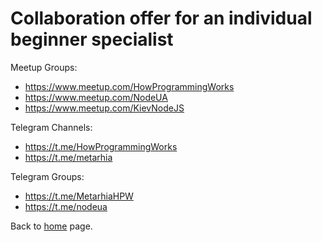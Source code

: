 # Сollaboration offer for an individual beginner specialist

Meetup Groups:

- https://www.meetup.com/HowProgrammingWorks
- https://www.meetup.com/NodeUA
- https://www.meetup.com/KievNodeJS

Telegram Channels:

- https://t.me/HowProgrammingWorks
- https://t.me/metarhia

Telegram Groups:

- https://t.me/MetarhiaHPW
- https://t.me/nodeua

Back to [home](home.md) page.
